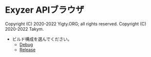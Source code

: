 # Exyzer APIブラウザ
Copyright (C) 2020-2022 Yigty.ORG; all rights reserved.
Copyright (C) 2020-2022 Takym.

- ビルド構成を選んでください。
	- [Debug](./d/index.md)
	- [Release](./r/index.md)

